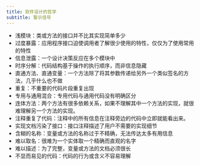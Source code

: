 ```yaml
---
title: 软件设计的哲学
subtitle: 警示信号
---
```


- 浅模块：类或方法的接口并不比其实现简单多少
- 过度暴露：应用程序接口迫使调用者了解很少使用的特性，仅仅为了使用常用的特性
- 信息泄露：一个设计决策反应在多个模块中
- 时序分解：代码结构基于操作的执行顺序，而非信息隐藏
- 直通方法、直通变量：一个方法除了将其参数传递给另外一个类似签名的方法，几乎什么也不做
- 重复：不重要的代码片段重复出现
- 专用与通用混合：专用代码与通用代码没有明确区分
- 连体方法：两个方法有很多依赖关系，如果不理解其中一个方法的实现，就很难理解另一个方法的实现。
- 注释重复了代码：注释中的所有信息在注释旁边的代码中立即就能看出来。
- 实现文档污染了接口：接口注释描述了用户不需要的实现细节
- 含糊的名称：变量或方法的名称过于不精确，无法传达太多有用信息
- 难以取名：很难为一个实体取一个精确而直观的名字
- 难以描述：为了完整，变量或方法的文档必须很长
- 不显而易见的代码：代码的行为或含义不容易理解
